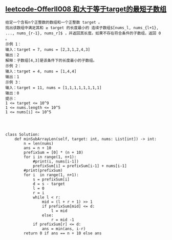 

##  [leetcode-OfferII008 和大于等于target的最短子数组](https://leetcode.cn/problems/2VG8Kg/)

    给定一个含有n个正整数的数组和一个正整数 target 。
    找出该数组中满足其和 ≥ target 的长度最小的 连续子数组$[nums_l, nums_{l+1}, ..., nums_{r-1}, nums_r]$ ，并返回其长度。如果不存在符合条件的子数组，返回 0 。
    示例 1：
    输入：target = 7, nums = [2,3,1,2,4,3]
    输出：2
    解释：子数组[4,3]是该条件下的长度最小的子数组。
    示例 2：
    输入：target = 4, nums = [1,4,4]
    输出：1
    示例 3：
    输入：target = 11, nums = [1,1,1,1,1,1,1,1]
    输出：0
    提示：
    1 <= target <= 10^9
    1 <= nums.length <= 10^5
    1 <= nums[i] <= 10^5




    class Solution:
        def minSubArrayLen(self, target: int, nums: List[int]) -> int:
            n = len(nums)
            ans = n + 10
            prefixSum = [0] * (n + 10)
            for i in range(1, n+1):
                #print(i, nums[i-1])
                prefixSum[i] = prefixSum[i-1] + nums[i-1]
            #print(prefixSum)
            for i  in range(1, n+1):
                s = prefixSum[i]
                d = s - target
                l = 0
                r = i
                while l < r:
                    mid = (l + r + 1) >> 1
                    if prefixSum[mid] <= d: 
                        l = mid
                    else:
                        r = mid -1
                if prefixSum[r] <= d:
                    ans = min(ans, i-r)
            return 0 if ans == n + 10 else ans



